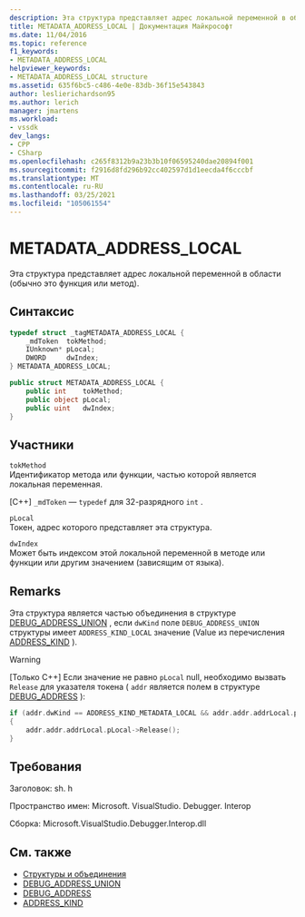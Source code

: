 ```yaml
---
description: Эта структура представляет адрес локальной переменной в области (обычно это функция или метод).
title: METADATA_ADDRESS_LOCAL | Документация Майкрософт
ms.date: 11/04/2016
ms.topic: reference
f1_keywords:
- METADATA_ADDRESS_LOCAL
helpviewer_keywords:
- METADATA_ADDRESS_LOCAL structure
ms.assetid: 635f6bc5-c486-4e0e-83db-36f15e543843
author: leslierichardson95
ms.author: lerich
manager: jmartens
ms.workload:
- vssdk
dev_langs:
- CPP
- CSharp
ms.openlocfilehash: c265f8312b9a23b3b10f06595240dae20894f001
ms.sourcegitcommit: f2916d8fd296b92cc402597d1d1eecda4f6cccbf
ms.translationtype: MT
ms.contentlocale: ru-RU
ms.lasthandoff: 03/25/2021
ms.locfileid: "105061554"
---
```

# <a name="metadata_address_local"></a>METADATA_ADDRESS_LOCAL

Эта структура представляет адрес локальной переменной в области (обычно это функция или метод).

## <a name="syntax"></a>Синтаксис

```cpp
typedef struct _tagMETADATA_ADDRESS_LOCAL {
    _mdToken  tokMethod;
    IUnknown* pLocal;
    DWORD     dwIndex;
} METADATA_ADDRESS_LOCAL;
```

```csharp
public struct METADATA_ADDRESS_LOCAL {
    public int    tokMethod;
    public object pLocal;
    public uint   dwIndex;
}
```

## <a name="members"></a>Участники

`tokMethod`\
Идентификатор метода или функции, частью которой является локальная переменная.

[C++] `_mdToken` — `typedef` для 32-разрядного `int` .

`pLocal`\
Токен, адрес которого представляет эта структура.

`dwIndex`\
Может быть индексом этой локальной переменной в методе или функции или другим значением (зависящим от языка).

## <a name="remarks"></a>Remarks

Эта структура является частью объединения в структуре [DEBUG_ADDRESS_UNION](../../../extensibility/debugger/reference/debug-address-union.md) , если `dwKind` поле `DEBUG_ADDRESS_UNION` структуры имеет `ADDRESS_KIND_LOCAL` значение (Value из перечисления [ADDRESS_KIND](../../../extensibility/debugger/reference/address-kind.md) ).

> [!WARNING]
> [Только C++] Если значение не равно `pLocal` null, необходимо вызвать `Release` для указателя токена ( `addr` является полем в структуре [DEBUG_ADDRESS](../../../extensibility/debugger/reference/debug-address.md) ):
>
> ```cpp
> if (addr.dwKind == ADDRESS_KIND_METADATA_LOCAL && addr.addr.addrLocal.pLocal != NULL)
> {
>     addr.addr.addrLocal.pLocal->Release();
> }
> ```

## <a name="requirements"></a>Требования

Заголовок: sh. h

Пространство имен: Microsoft. VisualStudio. Debugger. Interop

Сборка: Microsoft.VisualStudio.Debugger.Interop.dll

## <a name="see-also"></a>См. также

- [Структуры и объединения](../../../extensibility/debugger/reference/structures-and-unions.md)
- [DEBUG_ADDRESS_UNION](../../../extensibility/debugger/reference/debug-address-union.md)
- [DEBUG_ADDRESS](../../../extensibility/debugger/reference/debug-address.md)
- [ADDRESS_KIND](../../../extensibility/debugger/reference/address-kind.md)
